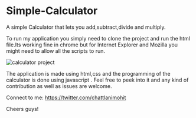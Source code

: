 # Simple-Calculator
A simple Calculator that lets you add,subtract,divide and multiply.

To run my application you simply need to clone the project and run the html file.Its working fine in chrome but for Internet Explorer 
and Mozilla you might need to allow all the scripts to run. 

![calculator project](https://cloud.githubusercontent.com/assets/19841485/20541618/0c302aea-b124-11e6-90dd-8a2672f3b7f7.JPG)

The application is made using html,css and the programming of the calculator is done using javascript .
Feel free to peek into it and any kind of contribution as well as issues are welcome.

Connect to me: https://twitter.com/chattlanimohit

Cheers guys!
